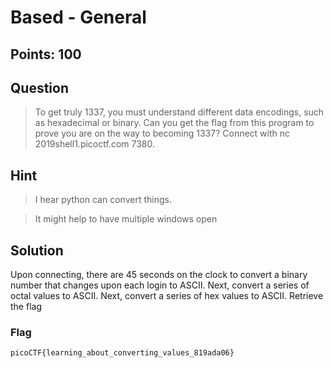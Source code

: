 # Based - General 

## Points: 100

## Question 
  > To get truly 1337, you must understand different data encodings, such as hexadecimal or binary. Can you get the flag from this program to prove you are on the way to becoming 1337? Connect with nc 2019shell1.picoctf.com 7380.
## Hint
  > I hear python can convert things.
  
  > It might help to have multiple windows open
## Solution
  Upon connecting, there are 45 seconds on the clock to convert a binary number that changes upon each login to ASCII.
  Next, convert a series of octal values to ASCII.
  Next, convert a series of hex values to ASCII.
  Retrieve the flag
### Flag
`picoCTF{learning_about_converting_values_819ada06}`
